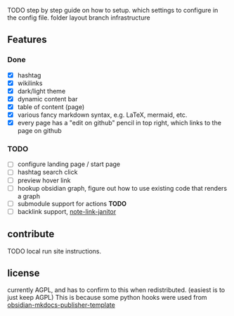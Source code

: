
TODO step by step guide on how to setup.
which settings to configure in the config file.
folder layout
branch infrastructure

## Features
### Done
- [x] hashtag
- [x] wikilinks
- [x] dark/light theme
- [x] dynamic content bar
- [x] table of content (page)
- [x] various fancy markdown syntax, e.g. LaTeX, mermaid, etc.
- [x] every page has a "edit on github" pencil in top right, which links to the page on github
### TODO
- [ ] configure landing page / start page
- [ ] hashtag search click
- [ ] preview hover link
- [ ] hookup obsidian graph, figure out how to use existing code that renders a graph
- [ ] submodule support for actions **TODO**
- [ ] backlink support, [note-link-janitor](https://github.com/andymatuschak/note-link-janitor)

## contribute
TODO local run site instructions.

## license
currently AGPL, and has to confirm to this when redistributed. (easiest is to just keep AGPL)
This is because some python hooks were used from [obsidian-mkdocs-publisher-template](https://github.com/ObsidianPublisher/obsidian-mkdocs-publisher-template)

